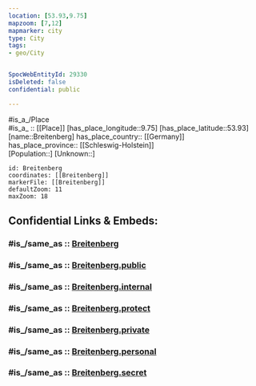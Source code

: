 ```yaml
---
location: [53.93,9.75] 
mapzoom: [7,12] 
mapmarker: city 
type: City
tags:
- geo/City


SpocWebEntityId: 29330
isDeleted: false
confidential: public

---
```

#is_a_/Place  
#is_a_ :: [[Place]] 
[has_place_longitude::9.75] 
[has_place_latitude::53.93] 
[name::Breitenberg] 
has_place_country:: [[Germany]]  
has_place_province:: [[Schleswig-Holstein]]  
[Population::] 
[Unknown::] 


```leaflet
id: Breitenberg
coordinates: [[Breitenberg]] 
markerFile: [[Breitenberg]] 
defaultZoom: 11 
maxZoom: 18
```


## Confidential Links & Embeds: 

### #is_/same_as :: [Breitenberg](/_Standards/Earth/Continent/Europe/Europe~Central/Germany/Germany~West/Schleswig-Holstein/counties~SH/Steinburg/cities~Steinburg/Breitenburg/boroughs~Breitenburg/Breitenberg.md) 

### #is_/same_as :: [Breitenberg.public](/_public/Earth/Continent/Europe/Europe~Central/Germany/Germany~West/Schleswig-Holstein/counties~SH/Steinburg/cities~Steinburg/Breitenburg/boroughs~Breitenburg/Breitenberg.public.md) 

### #is_/same_as :: [Breitenberg.internal](/_internal/Earth/Continent/Europe/Europe~Central/Germany/Germany~West/Schleswig-Holstein/counties~SH/Steinburg/cities~Steinburg/Breitenburg/boroughs~Breitenburg/Breitenberg.internal.md) 

### #is_/same_as :: [Breitenberg.protect](/_protect/Earth/Continent/Europe/Europe~Central/Germany/Germany~West/Schleswig-Holstein/counties~SH/Steinburg/cities~Steinburg/Breitenburg/boroughs~Breitenburg/Breitenberg.protect.md) 

### #is_/same_as :: [Breitenberg.private](/_private/Earth/Continent/Europe/Europe~Central/Germany/Germany~West/Schleswig-Holstein/counties~SH/Steinburg/cities~Steinburg/Breitenburg/boroughs~Breitenburg/Breitenberg.private.md) 

### #is_/same_as :: [Breitenberg.personal](/_personal/Earth/Continent/Europe/Europe~Central/Germany/Germany~West/Schleswig-Holstein/counties~SH/Steinburg/cities~Steinburg/Breitenburg/boroughs~Breitenburg/Breitenberg.personal.md) 

### #is_/same_as :: [Breitenberg.secret](/_secret/Earth/Continent/Europe/Europe~Central/Germany/Germany~West/Schleswig-Holstein/counties~SH/Steinburg/cities~Steinburg/Breitenburg/boroughs~Breitenburg/Breitenberg.secret.md)

